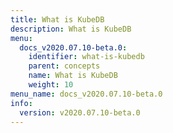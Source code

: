 ```yaml
---
title: What is KubeDB
description: What is KubeDB
menu:
  docs_v2020.07.10-beta.0:
    identifier: what-is-kubedb
    parent: concepts
    name: What is KubeDB
    weight: 10
menu_name: docs_v2020.07.10-beta.0
info:
  version: v2020.07.10-beta.0
---
```


